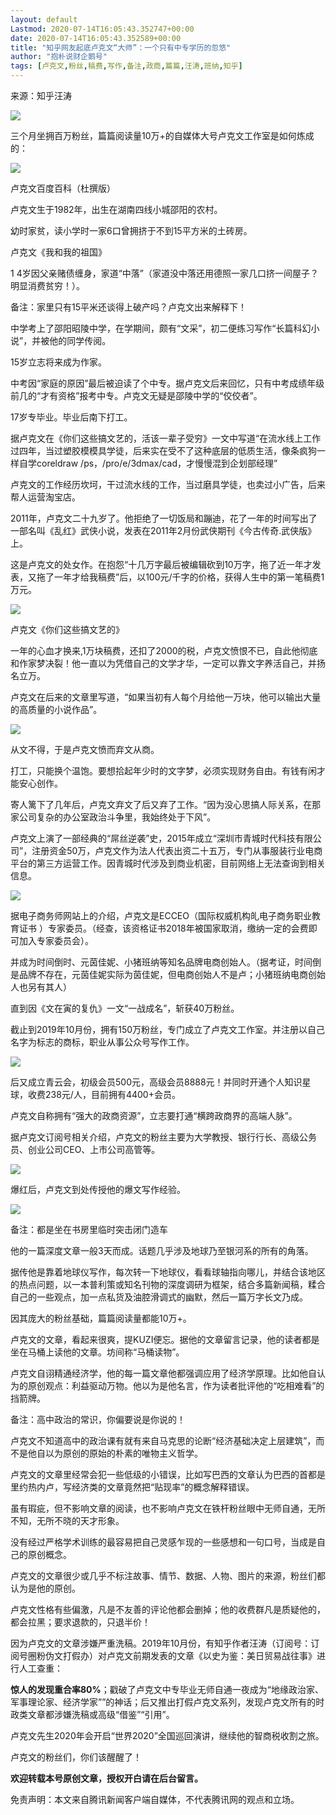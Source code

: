 ```yaml
---
layout: default
Lastmod: 2020-07-14T16:05:43.352747+00:00
date: 2020-07-14T16:05:43.352589+00:00
title: "知乎网友起底卢克文“大师”：一个只有中专学历的忽悠"
author: "抱朴说财企鹅号"
tags: [卢克文,粉丝,稿费,写作,备注,政商,篇篇,汪涛,班纳,知乎]
---
```


来源：知乎汪涛

![](https://images.weserv.nl/?url=//inews.gtimg.com/newsapp_bt/0/10787442701/1000)

三个月坐拥百万粉丝，篇篇阅读量10万+的自媒体大号卢克文工作室是如何炼成的：

![](https://images.weserv.nl/?url=//inews.gtimg.com/newsapp_bt/0/10787442702/1000)

卢克文百度百科（杜撰版）

卢克文生于1982年，出生在湖南四线小城邵阳的农村。

幼时家贫，读小学时一家6口曾拥挤于不到15平方米的土砖房。

卢克文《我和我的祖国》

1 4岁因父亲赌债缠身，家道“中落”（家道没中落还用德照一家几口挤一间屋子？明显消费贫穷！）。

备注：家里只有15平米还谈得上破产吗？卢克文出来解释下！

中学考上了邵阳昭陵中学，在学期间，颇有“文采”，初二便练习写作“长篇科幻小说”，并被他的同学传阅。

15岁立志将来成为作家。

中考因“家庭的原因”最后被迫读了个中专。据卢克文后来回忆，只有中考成绩年级前几的“才有资格”报考中专。卢克文无疑是邵陵中学的“佼佼者”。

17岁专毕业。毕业后南下打工。

据卢克文在《你们这些搞文艺的，活该一辈子受穷》一文中写道“在流水线上工作过四年，当过塑胶模模具学徒，后来实在受不了这种底层的低质生活，像条疯狗一样自学coreldraw /ps，/pro/e/3dmax/cad，才慢慢混到企划部经理”

卢克文的工作经历坎坷，干过流水线的工作，当过磨具学徒，也卖过小广告，后来帮人运营淘宝店。

2011年，卢克文二十九岁了。他拒绝了一切饭局和蹦迪，花了一年的时间写出了一部名叫《乱红》武侠小说，发表在2011年2月份武侠期刊《今古传奇.武侠版》上。

这是卢克文的处女作。在抱怨“十几万字最后被编辑砍到10万字，拖了近一年才发表，又拖了一年才给我稿费”后，以100元/千字的价格，获得人生中的第一笔稿费1万元。

![](https://images.weserv.nl/?url=//inews.gtimg.com/newsapp_bt/0/10787442706/1000)

卢克文《你们这些搞文艺的》

一年的心血才换来,1万块稿费，还扣了2000的税，卢克文愤恨不已，自此他彻底和作家梦决裂！他一直以为凭借自己的文学才华，一定可以靠文字养活自己，并扬名立万。

卢克文在后来的文章里写道，“如果当初有人每个月给他一万块，他可以输出大量的高质量的小说作品”。

![](https://images.weserv.nl/?url=//inews.gtimg.com/newsapp_bt/0/10787442707/1000)

从文不得，于是卢克文愤而弃文从商。

打工，只能换个温饱。要想拾起年少时的文字梦，必须实现财务自由。有钱有闲才能安心创作。

寄人篱下了几年后，卢克文弃文了后又弃了工作。“因为没心思搞人际关系，在那家公司复杂的办公室政治斗争里，我始终处于下风”。

卢克文上演了一部经典的“屌丝逆袭”史，2015年成立“深圳市青城时代科技有限公司”，注册资金50万，卢克文作为法人代表出资二十五万，专门从事服装行业电商平台的第三方运营工作。因青城时代涉及到商业机密，目前网络上无法查询到相关信息。

![](https://images.weserv.nl/?url=//inews.gtimg.com/newsapp_bt/0/10787442709/1000)

据电子商务师网站上的介绍，卢克文是ECCEO（国际权威机构癿电子商务职业教育证书 ）专家委员。（经查，该资格证书2018年被国家取消，缴纳一定的会费即可加入专家委员会）。

并成为时间倒时、元茵佳妮、小猪班纳等知名品牌电商创始人。（据考证，时间倒是品牌不存在，元茵佳妮实际为茵佳妮，但电商创始人不是卢；小猪班纳电商创始人也另有其人）

直到因《文在寅的复仇》一文“一战成名”，斩获40万粉丝。

截止到2019年10月份，拥有150万粉丝，专门成立了卢克文工作室。并注册以自己名字为标志的商标，职业从事公众号写作工作。

![](https://images.weserv.nl/?url=//inews.gtimg.com/newsapp_bt/0/10787442710/1000)

后又成立青云会，初级会员500元，高级会员8888元！并同时开通个人知识星球，收费238元/人，目前拥有4400+会员。

卢克文自称拥有“强大的政商资源”，立志要打通“横跨政商界的高端人脉”。

据卢克文订阅号相关介绍，卢克文的粉丝主要为大学教授、银行行长、高级公务员、创业公司CEO、上市公司高管等。

![](https://images.weserv.nl/?url=//inews.gtimg.com/newsapp_bt/0/10787442711/1000)

爆红后，卢克文到处传授他的爆文写作经验。

![](https://images.weserv.nl/?url=//inews.gtimg.com/newsapp_bt/0/10787442712/1000)

备注：都是坐在书房里临时突击闭门造车

他的一篇深度文章一般3天而成。话题几乎涉及地球乃至银河系的所有的角落。

据传他是靠着地球仪写作，每次转一下地球仪，看看球轴指向哪儿，并结合该地区的热点问题，以一本普利策或知名刊物的深度调研为框架，结合多篇新闻稿，糅合自己的一些观点，加一点私货及油腔滑调式的幽默，然后一篇万字长文乃成。

因其庞大的粉丝基础，篇篇阅读量都能10万+。

卢克文的文章，看起来很爽，提KUZI便忘。据他的文章留言记录，他的读者都是坐在马桶上读他的文章。坊间称“马桶读物”。

卢克文自诩精通经济学，他的每一篇文章他都强调应用了经济学原理。比如他自认为的原创观点：利益驱动万物。他以为是他名言，作为读者批评他的“吃相难看”的挡箭牌。

备注：高中政治的常识，你偏要说是你说的！

卢克文不知道高中的政治课有就有来自马克思的论断“经济基础决定上层建筑”，而不是他自以为原创的原始的朴素的唯物主义哲学。

卢克文的文章里经常会犯一些低级的小错误，比如写巴西的文章认为巴西的首都是里约热内卢，写经济类的文章竟然把“贴现率”的概念解释错误。

虽有瑕疵，但不影响文章的阅读，也不影响卢克文在铁杆粉丝眼中无师自通，无所不知，无所不晓的天才形象。

没有经过严格学术训练的最容易把自己灵感乍现的一些感想和一句口号，当成是自己的原创概念。

卢克文的文章很少或几乎不标注故事、情节、数据、人物、图片的来源，粉丝们都认为是他的原创。

卢克文性格有些偏激，凡是不友善的评论他都会删掉；他的收费群凡是质疑他的，都会拉黑；要求退款的，只退半价！

因为卢克文的文章涉嫌严重洗稿。2019年10月份，有知乎作者汪涛（订阅号：订阅号圈粉伪文打假办）对卢克文前期发表的文章《以史为鉴：美日贸易战往事》进行人工查重：

**惊人的发现重合率80%**；戳破了卢克文中专毕业无师自通一夜成为“地缘政治家、军事理论家、经济学家””的神话；后又推出打假卢克文系列，发现卢克文所有的时政类文章都涉嫌洗稿或高级“借鉴”“引用”。

卢克文先生2020年会开启“世界2020”全国巡回演讲，继续他的智商税收割之旅。

卢克文的粉丝们，你们该醒醒了！

**欢迎转载本号原创文章，授权开白请在后台留言。**

免责声明：本文来自腾讯新闻客户端自媒体，不代表腾讯网的观点和立场。

